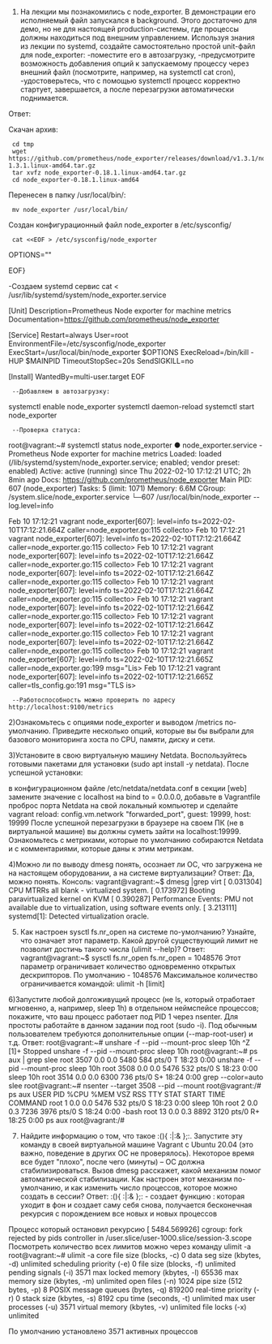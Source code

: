 1) На лекции мы познакомились с node_exporter. В демонстрации его исполняемый файл запускался в background. Этого достаточно для демо, но не для настоящей production-системы, где процессы должны находиться под внешним управлением. Используя знания из лекции по systemd, создайте самостоятельно простой unit-файл для node_exporter:
-поместите его в автозагрузку,
-предусмотрите возможность добавления опций к запускаемому процессу через внешний файл (посмотрите, например, на systemctl cat cron),
-удостоверьтесь, что с помощью systemctl процесс корректно стартует, завершается, а после перезагрузки автоматически поднимается.

Ответ:

Скачан архив:
     
     сd tmp     
     wget https://github.com/prometheus/node_exporter/releases/download/v1.3.1/node_exporter-1.3.1.linux-amd64.tar.gz
     tar xvfz node_exporter-0.18.1.linux-amd64.tar.gz
     cd node_exporter-0.18.1.linux-amd64

Перенесен в папку /usr/local/bin/:

     mv node_exporter /usr/local/bin/
     
Создан конфигурационный файл node_exporter в /etc/sysconfig/ 

     cat <<EOF > /etc/sysconfig/node_exporter

OPTIONS=""

EOF}

-Создаем systemd сервис
сat <<EOF > /usr/lib/systemd/system/node_exporter.service

[Unit]
Description=Prometheus Node exporter for machine metrics
Documentation=https://github.com/prometheus/node_exporter

[Service]
Restart=always
User=root
EnvironmentFile=/etc/sysconfig/node_exporter
ExecStart=/usr/local/bin/node_exporter \$OPTIONS
ExecReload=/bin/kill -HUP \$MAINPID
TimeoutStopSec=20s
SendSIGKILL=no

[Install]
WantedBy=multi-user.target
EOF

     --Добавляем в автозагрузку:
systemctl enable node_exporter
systemctl daemon-reload
systemctl start node_exporter

     --Проверка статуса:
root@vagrant:~# systemctl status node_exporter
● node_exporter.service - Prometheus Node exporter for machine metrics
     Loaded: loaded (/lib/systemd/system/node_exporter.service; enabled; vendor preset: enabled)
     Active: active (running) since Thu 2022-02-10 17:12:21 UTC; 2h 8min ago
       Docs: https://github.com/prometheus/node_exporter
   Main PID: 607 (node_exporter)
      Tasks: 5 (limit: 1071)
     Memory: 6.6M
     CGroup: /system.slice/node_exporter.service
             └─607 /usr/local/bin/node_exporter --log.level=info

Feb 10 17:12:21 vagrant node_exporter[607]: level=info ts=2022-02-10T17:12:21.664Z caller=node_exporter.go:115 collecto>
Feb 10 17:12:21 vagrant node_exporter[607]: level=info ts=2022-02-10T17:12:21.664Z caller=node_exporter.go:115 collecto>
Feb 10 17:12:21 vagrant node_exporter[607]: level=info ts=2022-02-10T17:12:21.664Z caller=node_exporter.go:115 collecto>
Feb 10 17:12:21 vagrant node_exporter[607]: level=info ts=2022-02-10T17:12:21.664Z caller=node_exporter.go:115 collecto>
Feb 10 17:12:21 vagrant node_exporter[607]: level=info ts=2022-02-10T17:12:21.664Z caller=node_exporter.go:115 collecto>
Feb 10 17:12:21 vagrant node_exporter[607]: level=info ts=2022-02-10T17:12:21.664Z caller=node_exporter.go:115 collecto>
Feb 10 17:12:21 vagrant node_exporter[607]: level=info ts=2022-02-10T17:12:21.664Z caller=node_exporter.go:115 collecto>
Feb 10 17:12:21 vagrant node_exporter[607]: level=info ts=2022-02-10T17:12:21.664Z caller=node_exporter.go:115 collecto>
Feb 10 17:12:21 vagrant node_exporter[607]: level=info ts=2022-02-10T17:12:21.665Z caller=node_exporter.go:199 msg="Lis>
Feb 10 17:12:21 vagrant node_exporter[607]: level=info ts=2022-02-10T17:12:21.665Z caller=tls_config.go:191 msg="TLS is>
     
     --Работоспособность можно проверить по адресу http://localhost:9100/metrics

2)Ознакомьтесь с опциями node_exporter и выводом /metrics по-умолчанию. Приведите несколько опций, которые вы бы выбрали для базового мониторинга хоста по CPU, памяти, диску и сети.

3)Установите в свою виртуальную машину Netdata. Воспользуйтесь готовыми пакетами для установки (sudo apt install -y netdata). После успешной установки:

в конфигурационном файле /etc/netdata/netdata.conf в секции [web] замените значение с localhost на bind to = 0.0.0.0,
добавьте в Vagrantfile проброс порта Netdata на свой локальный компьютер и сделайте vagrant reload:
config.vm.network "forwarded_port", guest: 19999, host: 19999
После успешной перезагрузки в браузере на своем ПК (не в виртуальной машине) вы должны суметь зайти на localhost:19999. Ознакомьтесь с метриками, которые по умолчанию собираются Netdata и с комментариями, которые даны к этим метрикам.

4)Можно ли по выводу dmesg понять, осознает ли ОС, что загружена не на настоящем оборудовании, а на системе виртуализации?
Ответ:
Да, можно понять.
Консоль:
vagrant@vagrant:~$ dmesg |grep virt
[    0.031304] CPU MTRRs all blank - virtualized system.
[    0.173972] Booting paravirtualized kernel on KVM
[    0.390287] Performance Events: PMU not available due to virtualization, using software events only.
[    3.213111] systemd[1]: Detected virtualization oracle.

5) Как настроен sysctl fs.nr_open на системе по-умолчанию? Узнайте, что означает этот параметр. Какой другой существующий лимит не позволит достичь такого числа (ulimit --help)?
Ответ:
vagrant@vagrant:~$ sysctl fs.nr_open
fs.nr_open = 1048576
Этот параметр ограничивает количество одновременно открытых дескрипторов. По умолчанию - 1048576
Максимальное количество ограничивается командой: 
ulimit -h [limit]

6)Запустите любой долгоживущий процесс (не ls, который отработает мгновенно, а, например, sleep 1h) в отдельном неймспейсе процессов; покажите, что ваш процесс работает под PID 1 через nsenter. Для простоты работайте в данном задании под root (sudo -i). Под обычным пользователем требуются дополнительные опции (--map-root-user) и т.д.
Ответ:
root@vagrant:~# unshare -f --pid --mount-proc sleep 10h
^Z
[1]+  Stopped                 unshare -f --pid --mount-proc sleep 10h
root@vagrant:~# ps aux | grep slee
root        3507  0.0  0.0   5480   584 pts/0    T    18:23   0:00 unshare -f --pid --mount-proc sleep 10h
root        3508  0.0  0.0   5476   532 pts/0    S    18:23   0:00 sleep 10h
root        3514  0.0  0.0   6300   736 pts/0    S+   18:24   0:00 grep --color=auto slee
root@vagrant:~# nsenter --target 3508 --pid --mount
root@vagrant:/# ps aux
USER         PID %CPU %MEM    VSZ   RSS TTY      STAT START   TIME COMMAND
root           1  0.0  0.0   5476   532 pts/0    S    18:23   0:00 sleep 10h
root           2  0.0  0.3   7236  3976 pts/0    S    18:24   0:00 -bash
root          13  0.0  0.3   8892  3120 pts/0    R+   18:25   0:00 ps aux
root@vagrant:/#


7) Найдите информацию о том, что такое :(){ :|:& };:. Запустите эту команду в своей виртуальной машине Vagrant с Ubuntu 20.04 (это важно, поведение в других ОС не проверялось). Некоторое время все будет "плохо", после чего (минуты) – ОС должна стабилизироваться. Вызов dmesg расскажет, какой механизм помог автоматической стабилизации. Как настроен этот механизм по-умолчанию, и как изменить число процессов, которое можно создать в сессии?
Ответ:
:(){ :|:& };: - создает функцию : которая уходит в фон и создает саму себя снова, получается бесконечная рекурсия с порождением все новых и новых процессов

Процесс который остановил рекурсию
[ 5484.569926] cgroup: fork rejected by pids controller in /user.slice/user-1000.slice/session-3.scope
Посмотреть количество всех лимитов можно через команду ulimit -a
root@vagrant:~# ulimit -a
core file size          (blocks, -c) 0
data seg size           (kbytes, -d) unlimited
scheduling priority             (-e) 0
file size               (blocks, -f) unlimited
pending signals                 (-i) 3571
max locked memory       (kbytes, -l) 65536
max memory size         (kbytes, -m) unlimited
open files                      (-n) 1024
pipe size            (512 bytes, -p) 8
POSIX message queues     (bytes, -q) 819200
real-time priority              (-r) 0
stack size              (kbytes, -s) 8192
cpu time               (seconds, -t) unlimited
max user processes              (-u) 3571
virtual memory          (kbytes, -v) unlimited
file locks                      (-x) unlimited

 По умолчанию установлено 3571 активных процессов
